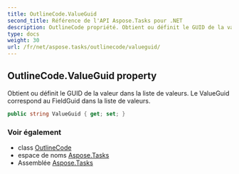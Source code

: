 ```yaml
---
title: OutlineCode.ValueGuid
second_title: Référence de l'API Aspose.Tasks pour .NET
description: OutlineCode propriété. Obtient ou définit le GUID de la valeur dans la liste de valeurs. Le ValueGuid correspond au FieldGuid dans la liste de valeurs.
type: docs
weight: 30
url: /fr/net/aspose.tasks/outlinecode/valueguid/
---
```

## OutlineCode.ValueGuid property

Obtient ou définit le GUID de la valeur dans la liste de valeurs. Le ValueGuid correspond au FieldGuid dans la liste de valeurs.

```csharp
public string ValueGuid { get; set; }
```

### Voir également

* class [OutlineCode](../)
* espace de noms [Aspose.Tasks](../../outlinecode/)
* Assemblée [Aspose.Tasks](../../../)


